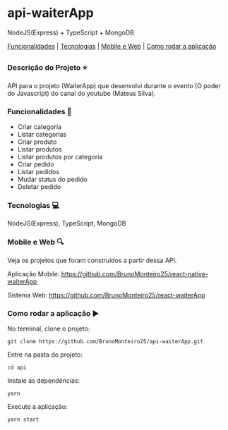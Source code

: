 # api-waiterApp
NodeJS(Express) + TypeScript + MongoDB

[Funcionalidades](#funcionalidades-checkered_flag) | [Tecnologias](#tecnologias-computer) | [Mobile e Web](#mobile-e-web-mag) | [Como rodar a aplicação](#como-rodar-a-aplicação-arrow_forward)
##

### Descrição do Projeto :star:

API para o projeto (WaiterApp) que desenvolvi durante o evento (O poder do Javascript) do canal do youtube (Mateus Silva).


### Funcionalidades :checkered_flag:

- Criar categoria
- Listar categorias
- Criar produto
- Listar produtos
- Listar produtos por categoria
- Criar pedido
- Listar pedidos
- Mudar status do pedido
- Deletar pedido

### Tecnologias :computer:

NodeJS(Express), TypeScript, MongoDB

### Mobile e Web :mag:

Veja os projetos que foram construídos a partir dessa API.

Aplicação Mobile: https://github.com/BrunoMonteiro25/react-native-waiterApp

Sistema Web: https://github.com/BrunoMonteiro25/react-waiterApp


### Como rodar a aplicação :arrow_forward:

No terminal, clone o projeto: 

```
git clone https://github.com/BrunoMonteiro25/api-waiterApp.git
```

Entre na pasta do projeto:  

```
cd api
```

Instale as dependências:

```
yarn
```

Execute a aplicação:

```
yarn start
```


